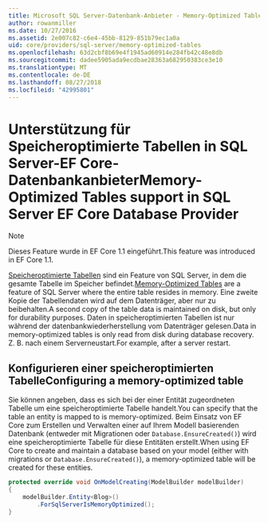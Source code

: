 ```yaml
---
title: Microsoft SQL Server-Datenbank-Anbieter - Memory-Optimized Tables – Entity Framework Core
author: rowanmiller
ms.date: 10/27/2016
ms.assetid: 2e007c82-c6e4-45bb-8129-851b79ec1a0a
uid: core/providers/sql-server/memory-optimized-tables
ms.openlocfilehash: 63d2cbf8b69e4f1945ad60914e284fb42c48e8db
ms.sourcegitcommit: dadee5905ada9ecdbae28363a682950383ce3e10
ms.translationtype: MT
ms.contentlocale: de-DE
ms.lasthandoff: 08/27/2018
ms.locfileid: "42995801"
---
```

# <a name="memory-optimized-tables-support-in-sql-server-ef-core-database-provider"></a><span data-ttu-id="7575b-102">Unterstützung für Speicheroptimierte Tabellen in SQL Server-EF Core-Datenbankanbieter</span><span class="sxs-lookup"><span data-stu-id="7575b-102">Memory-Optimized Tables support in SQL Server EF Core Database Provider</span></span>

> [!NOTE]  
>
> <span data-ttu-id="7575b-103">Dieses Feature wurde in EF Core 1.1 eingeführt.</span><span class="sxs-lookup"><span data-stu-id="7575b-103">This feature was introduced in EF Core 1.1.</span></span>

<span data-ttu-id="7575b-104">[Speicheroptimierte Tabellen](https://docs.microsoft.com/sql/relational-databases/in-memory-oltp/memory-optimized-tables) sind ein Feature von SQL Server, in dem die gesamte Tabelle im Speicher befindet.</span><span class="sxs-lookup"><span data-stu-id="7575b-104">[Memory-Optimized Tables](https://docs.microsoft.com/sql/relational-databases/in-memory-oltp/memory-optimized-tables) are a feature of SQL Server where the entire table resides in memory.</span></span> <span data-ttu-id="7575b-105">Eine zweite Kopie der Tabellendaten wird auf dem Datenträger, aber nur zu beibehalten.</span><span class="sxs-lookup"><span data-stu-id="7575b-105">A second copy of the table data is maintained on disk, but only for durability purposes.</span></span> <span data-ttu-id="7575b-106">Daten in speicheroptimierten Tabellen ist nur während der datenbankwiederherstellung vom Datenträger gelesen.</span><span class="sxs-lookup"><span data-stu-id="7575b-106">Data in memory-optimized tables is only read from disk during database recovery.</span></span> <span data-ttu-id="7575b-107">Z. B. nach einem Serverneustart.</span><span class="sxs-lookup"><span data-stu-id="7575b-107">For example, after a server restart.</span></span>

## <a name="configuring-a-memory-optimized-table"></a><span data-ttu-id="7575b-108">Konfigurieren einer speicheroptimierten Tabelle</span><span class="sxs-lookup"><span data-stu-id="7575b-108">Configuring a memory-optimized table</span></span>

<span data-ttu-id="7575b-109">Sie können angeben, dass es sich bei der einer Entität zugeordneten Tabelle um eine speicheroptimierte Tabelle handelt.</span><span class="sxs-lookup"><span data-stu-id="7575b-109">You can specify that the table an entity is mapped to is memory-optimized.</span></span> <span data-ttu-id="7575b-110">Beim Einsatz von EF Core zum Erstellen und Verwalten einer auf Ihrem Modell basierenden Datenbank (entweder mit Migrationen oder `Database.EnsureCreated()`) wird eine speicheroptimierte Tabelle für diese Entitäten erstellt.</span><span class="sxs-lookup"><span data-stu-id="7575b-110">When using EF Core to create and maintain a database based on your model (either with migrations or `Database.EnsureCreated()`), a memory-optimized table will be created for these entities.</span></span>

``` csharp
protected override void OnModelCreating(ModelBuilder modelBuilder)
{
    modelBuilder.Entity<Blog>()
        .ForSqlServerIsMemoryOptimized();
}
```
